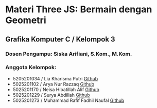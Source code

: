 # Materi Three JS: Bermain dengan Geometri

## Grafika Komputer C / Kelompok 3
### Dosen Pengampu: Siska Arifiani, S.Kom., M.Kom.

### Anggota Kelompok:
- 5205201034 / Lia Kharisma Putri <a href="https://github.com/LKhrsma">Github</a>
- 5025201102 / Arya Nur Razzaq <a href="https://github.com/AryaNurRazzaq">Github</a>
- 5025201170 / Neisa Hibatillah Alif <a href="https://github.com/nekoniiiii">Github</a>
- 5025201229 / Surya Abdillah <a href="https://github.com/SuryaAbdillah">Github</a>
- 5025201273 / Muhammad Rafif Fadhil Naufal <a href="https://github.com/muhrafifadh">Github</a>
